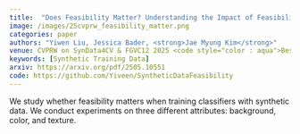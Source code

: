 ```yaml
---
title:  "Does Feasibility Matter? Understanding the Impact of Feasibility on Synthetic Training Data"
image: /images/25cvprw_feasibility_matter.png
categories: paper
authors: "Yiwen Liu, Jessica Bader, <strong>Jae Myung Kim</strong>"
venue: CVPRW on SynData4CV & FGVC12 2025 <code style="color : aqua">Best Paper Award</code>
keywords: [Synthetic Training Data]
arxiv: https://arxiv.org/pdf/2505.10551
code: https://github.com/Yiveen/SyntheticDataFeasibility
---
```

We study whether feasibility matters when training classifiers with synthetic data. We conduct experiments on three different attributes: background, color, and texture.
